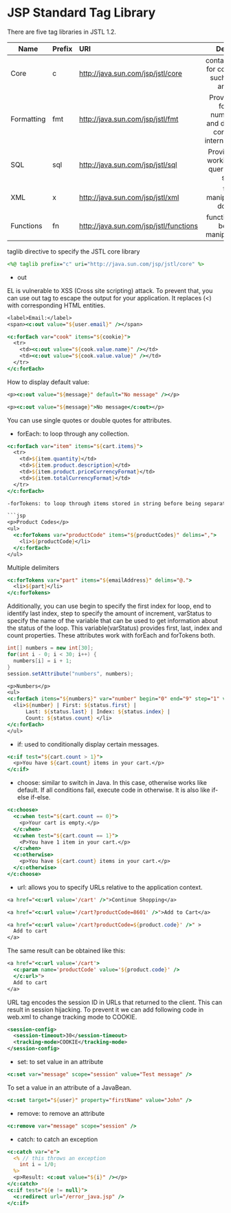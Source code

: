 # JSP Standard Tag Library

There are five tag libraries in JSTL 1.2.

|Name |Prefix |URI              |Description |
------|:-------|:---------------|:-----------:|
|Core |c        |http://java.sun.com/jsp/jstl/core  |contains core tags for common tasks such as looping and if/else. |
|Formatting |fmt  |http://java.sun.com/jsp/jstl/fmt |Provides ags for formatting numbers, times and dates to work correctly with internationalization |
|SQL  |sql  |http://java.sun.com/jsp/jstl/sql |Provides tags for working with SQL queries and data srouces. |
|XML  |x    |http://java.sun.com/jsp/jstl/xml |tags for manipulating XML documents  |
|Functions  |fn   |http://java.sun.com/jsp/jstl/functions |functions that can be used to manipulate strings |


taglib directive to specify the JSTL core library

```jsp
<%@ taglib prefix="c" uri="http://java.sun.com/jsp/jstl/core" %>
```
- out

EL is vulnerable to XSS (Cross site scripting) attack. To prevent that, you can use out tag to escape the output for your application. It replaces (<) with corresponding HTML entities.

```jsp
<label>Email:</label>
<span><c:out value="${user.email}" /></span>
```

```jsp
<c:forEach var="cook" items="${cookie}">
  <tr>
    <td><c:out value="${cook.value.name}" /></td>
    <td><c:out value="${cook.value.value}" /></td>
  </tr>
</c:forEach>
```

How to display default value:

```jsp
<p><c:out value="${message}" default="No message" /></p>
```


```jsp
<p><c:out value="${message}">No message</c:out></p>
```

You can use single quotes or double quotes for attributes.

- forEach: to loop through any collection.

```jsp
<c:forEach var="item" items="${cart.items}">
  <tr>
    <td>${item.quantity}</td>
    <td>${item.product.description}</td>
    <td>${item.product.priceCurrencyFormat}</td>
    <td>${item.totalCurrencyFormat}</td>
  </tr>
</c:forEach>

-forTokens: to loop through items stored in string before being separated by one or more delimiters. You can nest forTokens in another forTokens or forEach.

```jsp
<p>Product Codes</p>
<ul>
  <c:forTokens var="productCode" items="${productCodes}" delims=",">
    <li>${productCode}</li>
  </c:forEach>
</ul>
```

Multiple delimiters

```jsp
<c:forTokens var="part" items="${emailAddress}" delims="@.">
  <li>${part}</li>
</c:forTokens>
```

Additionally, you can use begin to specify the first index for loop, end to identify last index, step to specify the amount of increment, varStatus to specify the name of the variable that can be used to get information about the status of the loop. This variable(varStatus) provides first, last, index and count properties. These attributes work with forEach and forTokens both.

```Java
int[] numbers = new int[30];
for(int i - 0; i < 30; i++) {
  numbers[i] = i + 1;
}
session.setAttribute("numbers", numbers);
```

```JSP
<p>Numbers</p>
<ul>
<c:forEach items="${numbers}" var="number" begin="0" end="9" step="1" varStatus="status">
  <li>${number} | First: ${status.first} |
      Last: ${status.last} | Index: ${status.index} |
      Count: ${status.count} </li>
</c:forEach>
</ul>
```

- if: used to conditionally display certain messages.

```jsp
<c:if test="${cart.count > 1}">
  <p>You have ${cart.count} items in your cart.</p>
</c:if>
```

- choose: similar to switch in Java. In this case, otherwise works like default. If all conditions fail, execute code in otherwise. It is also like if-else if-else.

```JSP
<c:choose>
  <c:when test="${cart.count == 0}">
    <p>Your cart is empty.</p>
  </c:when>
  <c:when test="${cart.count == 1}">
    <P>You have 1 item in your cart.</p>
  </c:when>
  <c:otherwise>
    <p>You have ${cart.count} items in your cart.</p>
  </c:otherwise>
</c:choose>
```

- url: allows you to specify URLs relative to the application context.

```jsp
<a href="<c:url value='/cart' />">Continue Shopping</a>
```

```jsp
<a href="<c:url value='/cart?productCode=8601' />">Add to Cart</a>
```

```jsp
<a href="<c:url value='/cart?productCode=${product.code}' />" >
  Add to cart
</a>
```

The same result can be obtained like this:

```jsp
<a href="<c:url value='/cart'>
  <c:param name='productCode' value='${product.code}' />
  </c:url>">
  Add to cart
</a>
```

URL tag encodes the session ID in URLs that returned to the client. This can result in session hijacking. To prevent it we can add following code in web.xml to change tracking mode to COOKIE.

```xml
<session-config>
  <session-timeout>30</session-timeout>
  <tracking-mode>COOKIE</tracking-mode>
</session-config>
```

- set: to set value in an attribute

```jsp
<c:set var="message" scope="session" value="Test message" />
```

To set a value in an attribute of a JavaBean.

```jsp
<c:set target="${user}" property="firstName" value="John" />
```

- remove: to remove an attribute

```jsp
<c:remove var="message" scope="session" />
```

- catch: to catch an exception

```jsp
<c:catch var="e">
  <% // this throws an exception
    int i = 1/0;
  %>
  <p>Result: <c:out value="${i}" /></p>
</c:catch>
<c:if test="${e != null}">
  <c:redirect url="/error_java.jsp" />
</c:if>
```
